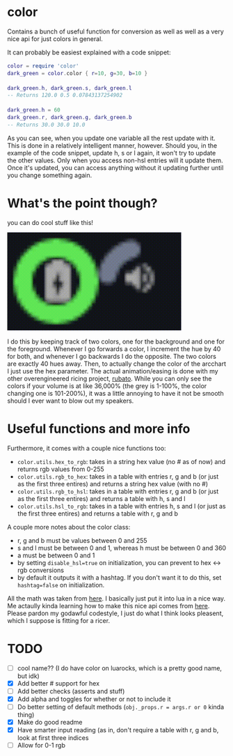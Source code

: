 # color
Contains a bunch of useful function for conversion as well as well as a very nice api for just colors in general.

It can probably be easiest explained with a code snippet:
```lua
color = require 'color'
dark_green = color.color { r=10, g=30, b=10 }

dark_green.h, dark_green.s, dark_green.l
-- Returns 120.0 0.5 0.07843137254902

dark_green.h = 60
dark_green.r, dark_green.g, dark_green.b
-- Returns 30.0 30.0 10.0
```
As you can see, when you update one variable all the rest update with it. This is done in a relatively intelligent 
manner, however. Should you, in the example of the code snippet, update h, s or l again, it won't try to update the 
other values. Only when you access non-hsl entries will it update them. Once it's updated, you can access anything 
without it updating further until you change something again.

# What's the point though?
you can do cool stuff like this!

![Spinny Volume Thing](./images/spinny.gif)

I do this by keeping track of two colors, one for the background and one for
the foreground. Whenever I go forwards a color, I increment the hue by 40 for
both, and whenever I go backwards I do the opposite. The two colors are exactly
40 hues away. Then, to actually change the color of the arcchart I just use the
hex parameter. The actual animation/easing is done with my
other overengineered ricing project, [rubato](https://github.com/andOrlando/rubato). 
While you can only see the colors if your volume is at like 36,000% (the grey
is 1-100%, the color changing one is 101-200%), it was a little annoying to have
it not be smooth should I ever want to blow out my speakers.

# Useful functions and more info
Furthermore, it comes with a couple nice functions too:
- `color.utils.hex_to_rgb`: takes in a string hex value (no # as of now) and returns rgb values from 0-255
- `color.utils.rgb_to_hex`: takes in a table with entries r, g and b (or just as the first three entires) and returns a string hex value (with no #)
- `color.utils.rgb_to_hsl`: takes in a table with entries r, g and b (or just as the first three entires) and returns a table with h, s and l
- `color.utils.hsl_to_rgb`: takes in a table with entries h, s and l (or just as the first three entires) and returns a table with r, g and b

A couple more notes about the color class:
- r, g and b must be values between 0 and 255
- s and l must be between 0 and 1, whereas h must be between 0 and 360
- a must be between 0 and 1
- by setting `disable_hsl=true` on initialization, you can prevent to hex <-> rgb conversions
- by default it outputs it with a hashtag. If you don't want it to do this, set `hashtag=false` on initialization.

All the math was taken from [here](https://www.niwa.nu/2013/05/math-behind-colorspace-conversions-rgb-hsl/). 
I basically just put it into lua in a nice way. Me actaully kinda learning how to make this nice api comes
from [here](https://ebens.me/post/implementing-proper-gettersetters-in-lua). Please pardon my godawful codestyle,
I just do what I think looks pleasent, which I suppose is fitting for a ricer.

# TODO
- [ ] cool name?? (I do have color on luarocks, which is a pretty good name, but idk)
- [X] Add better # support for hex
- [ ] Add better checks (asserts and stuff)
- [X] Add alpha and toggles for whether or not to include it
- [ ] Do better setting of default methods (`obj._props.r = args.r or 0` kinda thing)
- [X] Make do good readme
- [X] Have smarter input reading (as in, don't require a table with r, g and b, look at first three indices
- [ ] Allow for 0-1 rgb
